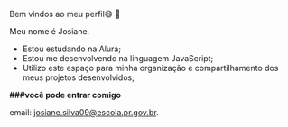 Bem vindos ao meu perfil😄 👋

Meu nome é Josiane.
- Estou estudando na Alura;
- Estou me desenvolvendo na linguagem JavaScript;
- Utilizo este espaço para minha organização e compartilhamento dos meus projetos desenvolvidos;

**###você pode entrar comigo**

 email: josiane.silva09@escola.pr.gov.br.
